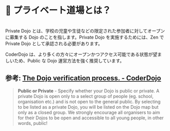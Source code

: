 # 🏫 プライベート道場とは？
<br>
Private Dojo とは、学校の児童や生徒などの限定された参加者に対してオープンに募集する Dojo のことを指します。Private Dojo を実施するためには、Zen で Private Dojo として承認される必要があります。

CoderDojo は、より多くの方々にオープンかつアクセス可能である状態が望ましいため、Public な Dojo 運営方法を強く推奨しています。
<br>

## 参考: [The Dojo verification process. - CoderDojo](https://help.coderdojo.com/cdkb/s/article/The-Dojo-verification-process)

> **Public or Private** - Specify whether your Dojo is public or private. A private Dojo is open only to a select group of people (eg. school, organisation etc.) and is not open to the general public. By selecting to be listed as a private Dojo, you will be listed on the Dojo map but only as a closed group. We strongly encourage all organisers to aim for their Dojos to be open and accessible to all young people, in other words, public!

